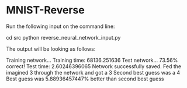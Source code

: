 # MNIST-Reverse

Run the following input on the command line:

cd src
python reverse_neural_network_input.py

The output will be looking as follows:

Training network...
Training time:
68136.251636
Test network...
73.56% correct!
Test time:
2.60246396065
Network successfully saved.
Fed the imagined 3 through the network and got a 3
Second best guess was a 4
Best guess was 5.88936457447% better than second best guess

